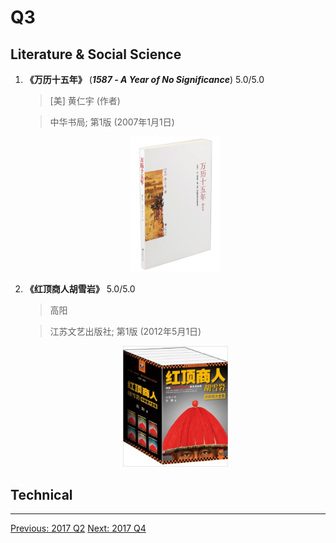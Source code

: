 # Q3

## Literature & Social Science

1. **《万历十五年》** (***1587 - A Year of No Significance***)  5.0/5.0

    > [美] 黄仁宇 (作者)

    > 中华书局; 第1版 (2007年1月1日)

    <p align="center"><img src="images/1587_a_year_of_no_significance.jpg" width="30%" height="30%"></p>

1. **《红顶商人胡雪岩》**  5.0/5.0

    > 高阳

    > 江苏文艺出版社; 第1版 (2012年5月1日)

    <p align="center"><img src="images/hu_xueyan.jpg" width="35%" height="35%"></p>

## Technical

---------------------------------------------------
  [Previous: 2017 Q2](2017_Q2.md)           [Next: 2017 Q4](2017_Q4.md)
